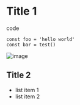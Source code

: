 # Title 1

code

```
const foo = 'hello world'
const bar = test()
```

![image](https://note.youdao.com/yws/public/resource/6c1149b159902aaa609bd73cebe8c767/xmlnote/WEBRESOURCE468a9a2a6d032ba0979a8b204c5c4b24/71030)

## Title 2

- list item 1
- list item 2

